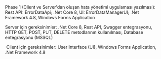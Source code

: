 Phase 1 (Client ve Server'dan oluşan hata yönetimi uygulaması yazılması):
  Rest API: ErrorDataApi; .Net Core 8​,
  UI: ErrorDataManagerUI; .Net Framework 4.8, Windows Forms Application

  Server için gereksinimler:​ 
    .Net Core 8​,
    Rest API​,
    Swagger entegrasyonu​,
    HTTP GET, POST, PUT, DELETE metodlarının kullanılması​,
    Database entegrasyonu (MSSQL)​

​  Client için gereksinimler:​
    User Interface (UI)​,
    Windows Forms Application​,
    .Net Framework 4.8
